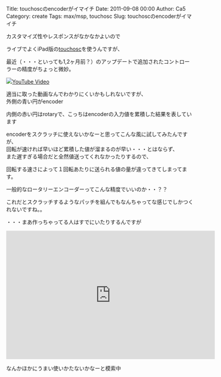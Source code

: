 Title: touchoscのencoderがイマイチ
Date: 2011-09-08 00:00
Author: Ca5
Category: create
Tags: max/msp, touchosc
Slug: touchoscのencoderがイマイチ

カスタマイズ性やレスポンスがなかなかよいので  

ライブでよくiPad版の[touchosc](http://hexler.net/software/touchosc)を使うんですが、  

最近（・・・といっても1,2ヶ月前？）のアップデートで追加されたコントローラーの精度がちょっと微妙。

<object type="application/x-shockwave-flash" data="http://www.youtube.com/v/0-040A5PxSI" width="400" height="300"><param name="movie" value="http://www.youtube.com/v/0-040A5PxSI"></param><param name="quality" value="high"></param><param name="allowFullScreen" value="true"></param><!-- Fallback content -->[![](http://img.youtube.com/vi/0-040A5PxSI/0.jpg)YouTube
Video](http://www.youtube.com/watch?v=0-040A5PxSI)</object>

適当に取った動画なんでわかりにくいかもしれないですが、  
外側の青い円がencoder  

内側の赤い円はrotaryで、こっちはencoderの入力値を累積した結果を表しています

encoderをスクラッチに使えないかなーと思ってこんな風に試してみたんですが、  
回転が速ければ早いほど累積した値が溜まるのが早い・・・とはならず、  
また遅すぎる場合だと全然値送ってくれなかったりするので、  

回転する速さによって１回転あたりに送られる値の量が違ってきてしまってます。

一般的なロータリーエンコーダーってこんな精度でいいのか・・？？  

これだとスクラッチするようなパッチを組んでもなんちゃってな感じでしかつくれないですね。。

・・・まあ作っちゃってる人はすでにいたりするんですが  

<iframe width="560" height="345" src="http://www.youtube.com/embed/V5K-0GcA5pw" frameborder="0" allowfullscreen></iframe>

なんかほかにうまい使いかたないかなーと模索中
